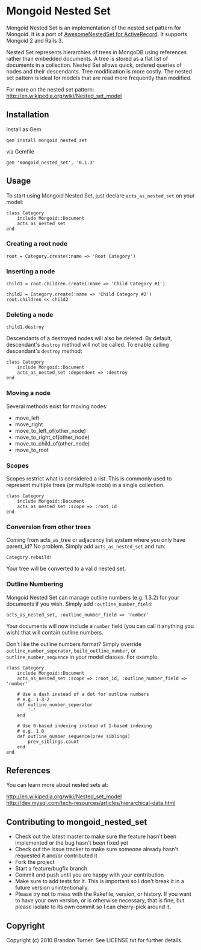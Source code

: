 Mongoid Nested Set
==================

Mongoid Nested Set is an implementation of the nested set pattern for Mongoid.
It is a port of [AwesomeNestedSet for ActiveRecord](https://github.com/galetahub/awesome_nested_set).
It supports Mongoid 2 and Rails 3.

Nested Set represents hierarchies of trees in MongoDB using references rather
than embedded documents.  A tree is stored as a flat list of documents in a
collection.  Nested Set allows quick, ordered queries of nodes and their
descendants.  Tree modification is more costly.  The nested set pattern is
ideal for models that are read more frequently than modified.

For more on the nested set pattern: <http://en.wikipedia.org/wiki/Nested_set_model>


## Installation

Install as Gem

    gem install mongoid_nested_set

via Gemfile

    gem 'mongoid_nested_set', '0.1.3'


## Usage

To start using Mongoid Nested Set, just declare `acts_as_nested_set` on your
model:

    class Category
        include Mongoid::Document
        acts_as_nested_set
    end

### Creating a root node

    root = Category.create(:name => 'Root Category')

### Inserting a node

    child1 = root.children.create(:name => 'Child Category #1')

    child2 = Category.create(:name => 'Child Category #2')
    root.children << child2

### Deleting a node

    child1.destroy

Descendants of a destroyed nodes will also be deleted.  By default, descendant's
`destroy` method will not be called.  To enable calling descendant's `destroy`
method:

    class Category
        include Mongoid::Document
        acts_as_nested_set :dependent => :destroy
    end

### Moving a node

Several methods exist for moving nodes:

* move\_left
* move\_right
* move\_to\_left\_of(other_node)
* move\_to\_right\_of(other_node)
* move\_to\_child\_of(other_node)
* move\_to\_root


### Scopes

Scopes restrict what is considered a list.  This is commonly used to represent multiple trees
(or multiple roots) in a single collection.

    class Category
        include Mongoid::Document
        acts_as_nested_set :scope => :root_id
    end

### Conversion from other trees

Coming from acts_as_tree or adjacency list system where you only have parent_id?
No problem.  Simply add `acts_as_nested_set` and run:

    Category.rebuild!

Your tree will be converted to a valid nested set.


### Outline Numbering

Mongoid Nested Set can manage outline numbers (e.g. 1.3.2) for your documents if
you wish.  Simply add `:outline_number_field`:

    acts_as_nested_set, :outline_number_field => 'number'

Your documents will now include a `number` field (you can call it anything you
wish) that will contain outline numbers.

Don't like the outline numbers format?  Simply override `outline_number_seperator`,
`build_outline_number`, or `outline_number_sequence` in your model classes.  For
example:

    class Category
        include Mongoid::Document
        acts_as_nested_set :scope => :root_id, :outline_number_field => 'number'

        # Use a dash instead of a dot for outline numbers
        # e.g. 1-3-2
        def outline_number_seperator
            '-'
        end

        # Use 0-based indexing instead of 1-based indexing
        # e.g. 1.0
        def outline_number_sequence(prev_siblings)
            prev_siblings.count
        end
    end


## References

You can learn more about nested sets at:

<http://en.wikipedia.org/wiki/Nested_set_model>  
<http://dev.mysql.com/tech-resources/articles/hierarchical-data.html>


## Contributing to mongoid\_nested\_set

* Check out the latest master to make sure the feature hasn't been implemented or the bug hasn't been fixed yet
* Check out the issue tracker to make sure someone already hasn't requested it and/or contributed it
* Fork the project
* Start a feature/bugfix branch
* Commit and push until you are happy with your contribution
* Make sure to add tests for it. This is important so I don't break it in a future version unintentionally.
* Please try not to mess with the Rakefile, version, or history. If you want to have your own version, or is otherwise necessary, that is fine, but please isolate to its own commit so I can cherry-pick around it.

## Copyright

Copyright (c) 2010 Brandon Turner. See LICENSE.txt for
further details.
